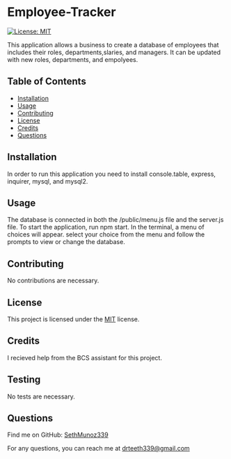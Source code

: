 # Employee-Tracker



[![License: MIT](https://img.shields.io/badge/License-MIT-yellow.svg)](https://opensource.org/licenses/MIT)



This application allows a business to create a database of employees that includes their roles, departments,slaries, and managers. It can be updated with new roles, departments, and empolyees.

## Table of Contents

- [Installation](#installation)
- [Usage](#usage)
- [Contributing](#contributing)
- [License](#license)
- [Credits](#credits)
- [Questions](#questions)

## Installation

In order to run this application you need to install console.table, express, inquirer, mysql, and mysql2.

## Usage

The database is connected in both the /public/menu.js file and the server.js file. To start the application, run npm start. In the terminal, a menu of choices will appear. select your choice from the menu and follow the prompts to view or change the database.

## Contributing

No contributions are necessary.

## License

This project is licensed under the [MIT](https://opensource.org/licenses/MIT) license.

## Credits

I recieved help from the BCS assistant for this project.

## Testing

No tests are necessary.

## Questions

Find me on GitHub: [SethMunoz339](https://github.com/SethMunoz339)

For any questions, you can reach me at [drteeth339@gmail.com](mailto:drteeth339@gmail.com)
